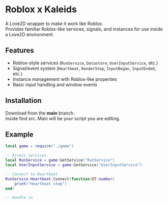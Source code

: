 # Roblox x Kaleids

A Love2D wrapper to make it work like Roblox.  
Provides familiar Roblox-like services, signals, and instances for use inside a Love2D environment.  

## Features
- Roblox-style services (`RunService`, `Datastore`, `UserInputService`, etc.)
- Signal/event system (`Heartbeat`, `RenderStep`, `InputBegan`, `InputEnded`, etc.)
- Instance management with Roblox-like properties
- Basic input handling and window events

## Installation
Download from the **main** branch.  
Inside find src. Main will be your script you are editing.

## Example
```lua
local game = require("./game")

-- Access services
local RunService = game:GetService("RunService")
local UserInputService = game:GetService("UserInputService")

-- Connect to Heartbeat
RunService.Heartbeat:Connect(function(DT:number)
    print("Heartbeat step")
end)

-- Handle in
```